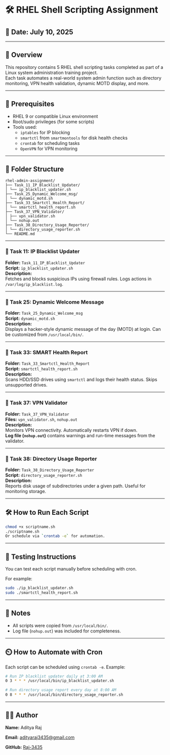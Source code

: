 # 🛠️ RHEL Shell Scripting Assignment 

## 📅 Date: July 10, 2025

---
## 📂 Overview

This repository contains 5 RHEL shell scripting tasks completed as part of a Linux system administration training project.  
Each task automates a real-world system admin function such as directory monitoring, VPN health validation, dynamic MOTD display, and more.

---

## 🔧 Prerequisites

- RHEL 9 or compatible Linux environment
- Root/sudo privileges (for some scripts)
- Tools used:
  - `iptables` for IP blocking
  - `smartctl` from `smartmontools` for disk health checks
  - `crontab` for scheduling tasks
  - `OpenVPN` for VPN monitoring

---

## 📁 Folder Structure
```
rhel-admin-assignment/
├── Task_11_IP_Blacklist_Updater/
│ └── ip_blacklist_updater.sh
├── Task_25_Dynamic_Welcome_msg/
│ └── dynamic_motd.sh
├── Task_33_Smartctl_Health_Report/
│ └── smartctl_health_report.sh
├── Task_37_VPN_Validator/
│ ├── vpn_validator.sh
│ └── nohup.out
├── Task_38_Directory_Usage_Reporter/
│ └── directory_usage_reporter.sh
└── README.md
```

---

### 📌 Task 11: IP Blacklist Updater
**Folder:** `Task_11_IP_Blacklist_Updater`  
**Script:** `ip_blacklist_updater.sh`  
**Description:**  
Fetches and blocks suspicious IPs using firewall rules. Logs actions in `/var/log/ip_blacklist.log`.

---

### 📌 Task 25: Dynamic Welcome Message
**Folder:** `Task_25_Dynamic_Welcome_msg`  
**Script:** `dynamic_motd.sh`  
**Description:**  
Displays a hacker-style dynamic message of the day (MOTD) at login. Can be customized from `/usr/local/bin/`.

---

### 📌 Task 33: SMART Health Report
**Folder:** `Task_33_Smartctl_Health_Report`  
**Script:** `smartctl_health_report.sh`  
**Description:**  
Scans HDD/SSD drives using `smartctl` and logs their health status. Skips unsupported drives.

---

### 📌 Task 37: VPN Validator
**Folder:** `Task_37_VPN_Validator`  
**Files:** `vpn_validator.sh`, `nohup.out`  
**Description:**  
Monitors VPN connectivity. Automatically restarts VPN if down.  
**Log file (`nohup.out`)** contains warnings and run-time messages from the validator.

---

### 📌 Task 38: Directory Usage Reporter
**Folder:** `Task_38_Directory_Usage_Reporter`  
**Script:** `directory_usage_reporter.sh`  
**Description:**  
Reports disk usage of subdirectories under a given path. Useful for monitoring storage.

---

## 🛠️ How to Run Each Script

```bash
chmod +x scriptname.sh
./scriptname.sh
Or schedule via `crontab -e` for automation.
```
---
## 🧪 Testing Instructions

You can test each script manually before scheduling with cron.

For example:
```bash
sudo ./ip_blacklist_updater.sh
sudo ./smartctl_health_report.sh
```
---

## 📁 Notes

- All scripts were copied from `/usr/local/bin/`.
- Log file (`nohup.out`) was included for completeness.

---
## ⏲️ How to Automate with Cron

Each script can be scheduled using `crontab -e`. Example:

```bash
# Run IP blacklist updater daily at 3:00 AM
0 3 * * * /usr/local/bin/ip_blacklist_updater.sh

# Run directory usage report every day at 8:00 AM
0 8 * * * /usr/local/bin/directory_usage_reporter.sh
```
---

## 🙋‍♂️ Author

**Name:** Aditya Raj 

**Email:** adityaraj3435@gmail.com 

**GitHub:** [Raj-3435](https://github.com/Raj-3435)

